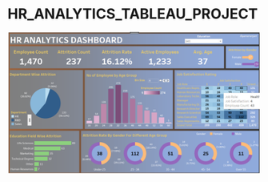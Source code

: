 # HR_ANALYTICS_TABLEAU_PROJECT
![Dashboard Image](https://github.com/95477/HR_ANALYTICS_TABLEAU_PROJECT/blob/main/DASHBOARD%20IMAGE%202.png)
